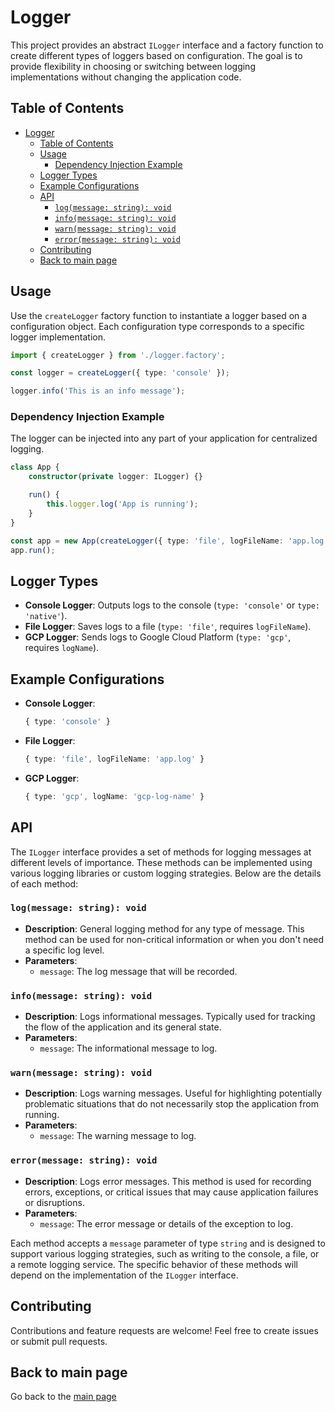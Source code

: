 # Logger

This project provides an abstract `ILogger` interface and a factory function to create different types of loggers based on configuration. The goal is to provide flexibility in choosing or switching between logging implementations without changing the application code.

## Table of Contents
- [Logger](#logger)
  - [Table of Contents](#table-of-contents)
  - [Usage](#usage)
    - [Dependency Injection Example](#dependency-injection-example)
  - [Logger Types](#logger-types)
  - [Example Configurations](#example-configurations)
  - [API](#api)
    - [`log(message: string): void`](#logmessage-string-void)
    - [`info(message: string): void`](#infomessage-string-void)
    - [`warn(message: string): void`](#warnmessage-string-void)
    - [`error(message: string): void`](#errormessage-string-void)
  - [Contributing](#contributing)
  - [Back to main page](#back-to-main-page)

## Usage

Use the `createLogger` factory function to instantiate a logger based on a configuration object. Each configuration type corresponds to a specific logger implementation.

```typescript
import { createLogger } from './logger.factory';

const logger = createLogger({ type: 'console' });

logger.info('This is an info message');
```

### Dependency Injection Example

The logger can be injected into any part of your application for centralized logging.

```typescript
class App {
    constructor(private logger: ILogger) {}

    run() {
        this.logger.log('App is running');
    }
}

const app = new App(createLogger({ type: 'file', logFileName: 'app.log' }));
app.run();
```

## Logger Types

- **Console Logger**: Outputs logs to the console (`type: 'console'` or `type: 'native'`).
- **File Logger**: Saves logs to a file (`type: 'file'`, requires `logFileName`).
- **GCP Logger**: Sends logs to Google Cloud Platform (`type: 'gcp'`, requires `logName`).

## Example Configurations

- **Console Logger**:
    ```typescript
    { type: 'console' }
    ```

- **File Logger**:
    ```typescript
    { type: 'file', logFileName: 'app.log' }
    ```

- **GCP Logger**:
    ```typescript
    { type: 'gcp', logName: 'gcp-log-name' }
    ```

## API

The `ILogger` interface provides a set of methods for logging messages at different levels of importance. These methods can be implemented using various logging libraries or custom logging strategies. Below are the details of each method:

### `log(message: string): void`
- **Description**: General logging method for any type of message. This method can be used for non-critical information or when you don't need a specific log level.
- **Parameters**:
  - `message`: The log message that will be recorded.
  
### `info(message: string): void`
- **Description**: Logs informational messages. Typically used for tracking the flow of the application and its general state.
- **Parameters**:
  - `message`: The informational message to log.
  
### `warn(message: string): void`
- **Description**: Logs warning messages. Useful for highlighting potentially problematic situations that do not necessarily stop the application from running.
- **Parameters**:
  - `message`: The warning message to log.

### `error(message: string): void`
- **Description**: Logs error messages. This method is used for recording errors, exceptions, or critical issues that may cause application failures or disruptions.
- **Parameters**:
  - `message`: The error message or details of the exception to log.

Each method accepts a `message` parameter of type `string` and is designed to support various logging strategies, such as writing to the console, a file, or a remote logging service. The specific behavior of these methods will depend on the implementation of the `ILogger` interface.

## Contributing

Contributions and feature requests are welcome! Feel free to create issues or submit pull requests.

## Back to main page

Go back to the [main page](/README.md)